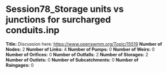 # Session78_Storage units vs junctions for surcharged conduits.inp
**Title:** Discussion here: https://www.openswmm.org/Topic/15519
**Number of Nodes:** 2
**Number of Links:** 4
**Number of Pumps:** 0
**Number of Weirs:** 0
**Number of Orifices:** 0
**Number of Outfalls:** 2
**Number of Storages:** 2
**Number of Outlets:** 0
**Number of Subcatchments:** 0
**Number of Raingages:** 0
